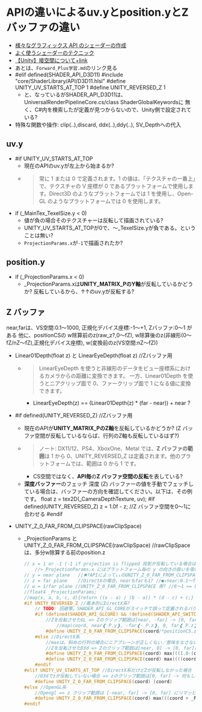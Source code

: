 # APIの違いによるuv.yとposition.yとZ バッファの違い

- [様々なグラフィックス API のシェーダーの作成](https://docs.unity3d.com/ja/2023.2/Manual/SL-PlatformDifferences.htmls)
- [よく使うシェーダーのテクニック](https://zenn.dev/r_ngtm/articles/unity-urp10-shader-memo)
- [【Unity】接空間について+link](https://coposuke.hateblo.jp/entry/2020/12/21/144327#itangentw-%E3%81%A8-unity_WorldTransformParamsw)
- あとは、`Forward_Plus学習.md`のリンク見る
- #elif defined(SHADER_API_D3D11)
    #include "core/ShaderLibrary/API/D3D11.hlsl"
      #define UNITY_UV_STARTS_AT_TOP 1
      #define UNITY_REVERSED_Z 1
  - と、なっているがSHADER_API_D3D11は、
    UniversalRenderPipelineCore.cs/class ShaderGlobalKeywordsに
    無く、C#内を検索したが定義が見つからないので、Unity側で設定されている?
- 特殊な関数や操作: clip(..),discard, ddx(..),ddy(..), SV_Depthへの代入

## uv.y

- #if UNITY_UV_STARTS_AT_TOP
  - 現在のAPIのuv.yが左上から始まるか?
  - >常に 1 または 0 で定義されます。1 の値は、「テクスチャの一番上」で、テクスチャの V 座標が 0 であるプラットフォームで使用します。Direct3D のようなプラットフォームでは 1 を使用し、Open-GL のようなプラットフォームでは 0 を使用します。
- if (_MainTex_TexelSize.y < 0)
  - 値が負の場合そのテクスチャーは反転して描画されている?
  - UNITY_UV_STARTS_AT_TOPが0で、～_TexelSize.yが負である。ということは無い?
  - `ProjectionParams.x`が`-1`で描画されたか?

## position.y

- if (_ProjectionParams.x < 0)
  - _ProjectionParams.xは**UNITY_MATRIX_PのY軸**が反転しているかどうか?
    反転しているから、↑↑のuv.yが反転する?

## Z バッファ

near,farは、VS空間:0.1～1000, 正規化デバイス座標:-1～+1, Zバッファ:0～1 がある
    他に、positionCSの w除算前のz(raw_z?,0～fZ), w除算後のz(非線形(0～fZ/nZ～fZ),正規化デバイス座標), w(変換前のz(VS空間:nZ～fZ))

- Linear01Depth(float z) と LinearEyeDepth(float z) //Zバッファ用
  - >LinearEyeDepth を使うと非線形のデータをビュー座標系におけるカメラからの距離に変換できます。
    一方、Linear01Depth を使うとニアクリップ面で 0、ファークリップ面で 1 になる値に変換できます。
    - LinearEyeDepth(z) == (Linear01Depth(z) * (far - near)) + near ?

- #if defined(UNITY_REVERSED_Z) //Zバッファ用
  - 現在のAPIが**UNITY_MATRIX_PのZ軸**を反転しているかどうか? (Z バッファ空間が反転しているならば、行列のZ軸も反転しているはず?)
  - >ノート: DX11/12、PS4、XboxOne、Metal では、**Z バッファの範囲**は 1 から 0、UNITY_REVERSED_Z は定義されます。他のプラットフォームでは、範囲は 0 から 1 です。
    - CS空間ではなく、**API毎**の**Z バッファ空間の反転**を表している?
  - **深度バッファー**のフェッチ
    深度 (Z) バッファーの値を手動でフェッチしている場合は、バッファーの方向を確認してください。以下は、その例です。
    float z = tex2D(_CameraDepthTexture, uv);
    #if defined(UNITY_REVERSED_Z)
        z = 1.0f - z; //Z バッファ空間を0～1に合わせる
    #endif

- UNITY_Z_0_FAR_FROM_CLIPSPACE(rawClipSpace)
  - _ProjectionParams と UNITY_Z_0_FAR_FROM_CLIPSPACE(rawClipSpace) //rawClipSpaceは、多分w除算する前のposition.z
    ```c++
    // x = 1 or -1 (-1 if projection is flipped 投影が反転している場合は-1) 
        //>_ProjectionParams.x にはプラットフォーム毎の y の向きの扱いを吸収するために +1.0 または -1.0 が入っています。これを y 座標に掛けると y の向きを統一することができます。
    // y = near plane   //✖?APIによって↓↓のUNITY_Z_0_FAR_FROM_CLIPSPACEの定義からnearもfarもマイナスが付いたり付かなかったり意味が違ったりするので当てならない?
    // z = far plane    //DirectXの場合、nearもfarも1? //●↑near:0.1～far:1000などビュー空間の範囲が設定されていると思われる(https://light11.hatenadiary.com/entry/2019/12/18/010038)
    // w = 1/far plane //UNITY_Z_0_FAR_FROM_CLIPSPACE 用? //0～1 == UNITY_Z_0_FAR_FROM_CLIPSPACE(positionCS.z) * _ProjectionParams.w
    //float4 _ProjectionParams;
    //map(x, a, b, c, d){return ((x - a) / (b - a)) * (d - c) + c;}     //-far___near |>[カメラ] かな
    #if UNITY_REVERSED_Z //基本的にDirectX系?
        // TODO: 回避策。SHADER_API_GL_COREがスイッチで誤って定義されるバグがあります。
        #if (defined(SHADER_API_GLCORE) && !defined(SHADER_API_SWITCH)) || defined(SHADER_API_GLES3) //OpenGL系だけどZが反転している場合
            //Zを反転させたGL => Zのクリップ範囲は[near, -far] -> [0, far]に再マッピング
                //map(coord, near❰_P.y❱, -far❰-_P.z❱, 0, far❰_P.z❱)  //●UNITY_Z_0_FAR_FROM_CLIPSPACEは、✖?❰w除算後❱、positionCS.z を [0, far❰_P.z❱] にすると思われる
            #define UNITY_Z_0_FAR_FROM_CLIPSPACE(coord/*positionCS.z?*/) max((coord - _ProjectionParams.y)/(-_ProjectionParams.z-_ProjectionParams.y)*_ProjectionParams.z, 0)
        #else //DirectX系
            //maxは、斜めの行列の場合にニアプレーンが正しくない／意味をなさないことを防ぐために必要である。
            //Zを反転させたD3d => Zのクリップ範囲は[near, 0] -> [0, far]に再マッピング //near❰.y❱ == 1 ? //もしかして、far❰.z❱ == 1 ?
            #define UNITY_Z_0_FAR_FROM_CLIPSPACE(coord) max(((1.0-(coord) / /*0 -*/ _ProjectionParams.y)*_ProjectionParams.z),0) //DirectXはこれ?
            #define UNITY_Z_0_FAR_FROM_CLIPSPACE(coord) max((((coord-_ProjectionParams.y) / 0 - _ProjectionParams.y)*_ProjectionParams.z) ,0) //ではない?
        #endif
    #elif UNITY_UV_STARTS_AT_TOP //DirectX系だけどZが反転しなかった場合
        //D3dでzが反転していない場合 => zのクリップ範囲は[0, far] -> 何もしない //0～fZのことを言っている?(http://marupeke296.com/DXG_No70_perspective.html)
        #define UNITY_Z_0_FAR_FROM_CLIPSPACE(coord) (coord)
    #else //OpenGL系
        //Opengl => z クリップ範囲は [-near, far] -> [0, far] にリマッピング。
        #define UNITY_Z_0_FAR_FROM_CLIPSPACE(coord) max(((coord + _ProjectionParams.y)/(_ProjectionParams.z+_ProjectionParams.y))*_ProjectionParams.z, 0)
    #endif
    ```
